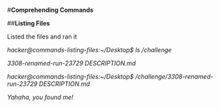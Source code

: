 #**Comprehending Commands**

##**Listing Files**

Listed the files and ran it  

_hacker@commands-listing-files:~/Desktop$ ls /challenge_

_3308-renamed-run-23729 DESCRIPTION.md_

_hacker@commands-listing-files:~/Desktop$ /challenge/3308-renamed-run-23729 DESCRIPTION.md_

_Yahaha, you found me!_
